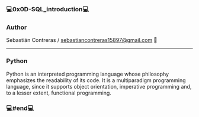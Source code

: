 ### 💻0x0D-SQL_introduction💻

### Author

Sebastián Contreras / sebastiancontreras15897@gmail.com 📧

--------------------------------------------------------
### Python

Python is an interpreted programming language whose philosophy emphasizes the readability of its code. It is a multiparadigm programming language, since it supports object   orientation, imperative programming and, to a lesser extent, functional programming.

### 💻#end💻
